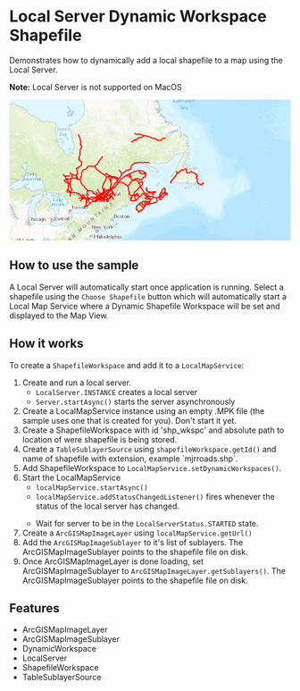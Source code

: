 <h1>Local Server Dynamic Workspace Shapefile</h1>

<p>Demonstrates how to dynamically add a local shapefile to a map using the Local Server. </p>

<p><b>Note:</b> Local Server is not supported on MacOS</p>

<img src="LocalServerDynamicWorkspaceShapefile.png"/>

<h2>How to use the sample</h2>

<p>A Local Server will automatically start once application is running. Select a shapefile using the <code>Choose Shapefile</code> button which will automatically start a Local Map Service where a Dynamic Shapefile Workspace will be set and displayed to the Map View.</p>

<h2>How it works</h2>

<p>To create a <code>ShapefileWorkspace</code> and add it to a <code>LocalMapService</code>:</p>

<ol>
<li>Create and run a local server.
<ul><li><code>LocalServer.INSTANCE</code> creates a local server</li></ul>
<ul><li><code>Server.startAsync()</code> starts the server asynchronously</li></ul>
<li>Create a LocalMapService instance using an empty .MPK file (the sample uses one that is created for you). Don't start it yet.</li>
<li>Create a ShapefileWorkspace  with id 'shp_wkspc' and absolute path to location of were shapefile is being stored.</li>
<li>Create a <code>TableSublayerSource</code>  using  <code>shapefileWorkspace.getId()</code> and name of  shapefile with extension, example `mjrroads.shp`.</li>
<li>Add ShapefileWorkspace to <code>LocalMapService.setDynamicWorkspaces()</code>.</li>
<li>Start the LocalMapService
<ul><li><code>localMapService.startAsync()</code></li></ul>
<ul><li><code>localMapService.addStatusChangedListener()</code> fires whenever the status of the local server has changed.</li></ul></li>
<ul><li>Wait for server to be in the  <code>LocalServerStatus.STARTED</code> state.</li></ul>
<li>Create a <code>ArcGISMapImageLayer</code> using <code>localMapService.getUrl()</code></li>
<li>Add the <code>ArcGISMapImageSublayer</code> to it's list of sublayers. The ArcGISMapImageSublayer points to the shapefile file on disk.
<li>Once ArcGISMapImageLayer is done loading,  set ArcGISMapImageSublayer to <code>ArcGISMapImageLayer.getSublayers()</code>. The ArcGISMapImageSublayer points to the shapefile file on disk.</li>
</ol>

<h2>Features</h2>
<ul>
<li>ArcGISMapImageLayer</li>
<li>ArcGISMapImageSublayer</li>
<li>DynamicWorkspace</li>
<li>LocalServer</li>
<li>ShapefileWorkspace</li>
<li>TableSublayerSource</li>
</ul>
